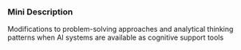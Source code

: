 ### Mini Description

Modifications to problem-solving approaches and analytical thinking patterns when AI systems are available as cognitive support tools
